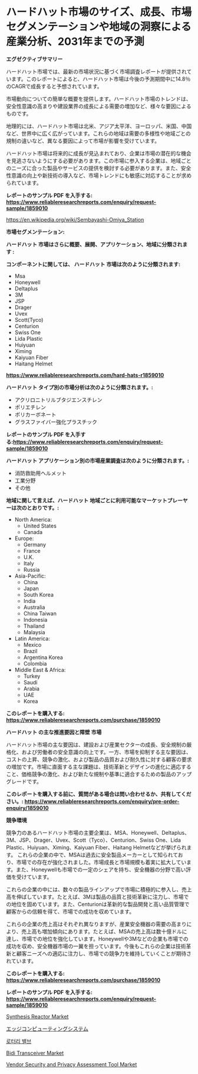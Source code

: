 <p><h1>ハードハット市場のサイズ、成長、市場セグメンテーションや地域の洞察による産業分析、2031年までの予測</h1></p><p><strong>エグゼクティブサマリー</strong></p>
<p><p>ハードハット市場では、最新の市場状況に基づく市場調査レポートが提供されています。このレポートによると、ハードハット市場は今後の予測期間中に14.8％のCAGRで成長すると予想されています。</p><p>市場動向についての簡単な概要を提供します。ハードハット市場のトレンドは、安全性意識の高まりや建設業界の成長による需要の増加など、様々な要因によるものです。</p><p>地理的には、ハードハット市場は北米、アジア太平洋、ヨーロッパ、米国、中国など、世界中に広く広がっています。これらの地域は需要の多様性や地域ごとの規制の違いなど、異なる要因によって市場が影響を受けています。</p><p>ハードハット市場は将来的に成長が見込まれており、企業は市場の潜在的な機会を見逃さないようにする必要があります。この市場に参入する企業は、地域ごとのニーズに合った製品やサービスの提供を検討する必要があります。また、安全性意識の向上や新技術の導入など、市場トレンドにも敏感に対応することが求められています。</p></p>
<p><strong>レポートのサンプル PDF を入手する: <a href="https://www.reliableresearchreports.com/enquiry/request-sample/1859010">https://www.reliableresearchreports.com/enquiry/request-sample/1859010</a></strong></p>
<p><a href="https://en.wikipedia.org/wiki/Sembayashi-Omiya_Station">https://en.wikipedia.org/wiki/Sembayashi-Omiya_Station</a></p>
<p><strong>市場セグメンテーション:</strong></p>
<p><strong> ハードハット 市場はさらに概要、展開、アプリケーション、地域に分類されます :</strong></p>
<p><strong>コンポーネントに関しては、 ハードハット 市場は次のように分類されます:</strong></p>
<p><ul><li>Msa</li><li>Honeywell</li><li>Deltaplus</li><li>3M</li><li>JSP</li><li>Drager</li><li>Uvex</li><li>Scott(Tyco)</li><li>Centurion</li><li>Swiss One</li><li>Lida Plastic</li><li>Huiyuan</li><li>Ximing</li><li>Kaiyuan Fiber</li><li>Haitang Helmet</li></ul></p>
<p><strong><a href="https://www.reliableresearchreports.com/hard-hats-r1859010">https://www.reliableresearchreports.com/hard-hats-r1859010</a></strong></p>
<p><strong> ハードハット タイプ別の市場分析は次のように分類されます。:</strong></p>
<p><ul><li>アクリロニトリルブタジエンスチレン</li><li>ポリエチレン</li><li>ポリカーボネート</li><li>グラスファイバー強化プラスチック</li></ul></p>
<p><strong>レポートのサンプル PDF を入手する:<a href="https://www.reliableresearchreports.com/enquiry/request-sample/1859010">https://www.reliableresearchreports.com/enquiry/request-sample/1859010</a></strong></p>
<p><strong> ハードハット アプリケーション別の市場産業調査は次のように分類されます。:</strong></p>
<p><ul><li>消防救助用ヘルメット</li><li>工業分野</li><li>その他</li></ul></p>
<p><strong>地域に関して言えば、ハードハット 地域ごとに利用可能なマーケットプレーヤーは次のとおりです。:</strong></p>
<p><ul>
    <li>
        North America:
        <ul>
            <li>United States</li>
            <li>Canada</li>
        </ul>
    </li>
    <li>
        Europe:
        <ul>
            <li>Germany</li>
            <li>France</li>
            <li>U.K.</li>
            <li>Italy</li>
            <li>Russia</li>
        </ul>
    </li>
    <li>
        Asia-Pacific:
        <ul>
            <li>China</li>
            <li>Japan</li>
            <li>South Korea</li>
            <li>India</li>
            <li>Australia</li>
            <li>China Taiwan</li>
            <li>Indonesia</li>
            <li>Thailand</li>
            <li>Malaysia</li>
        </ul>
    </li>
    <li>
        Latin America:
        <ul>
            <li>Mexico</li>
            <li>Brazil</li>
            <li>Argentina Korea</li>
            <li>Colombia</li>
        </ul>
    </li>
    <li>
        Middle East & Africa:
        <ul>
            <li>Turkey</li>
            <li>Saudi</li>
            <li>Arabia</li>
            <li>UAE</li>
            <li>Korea</li>
        </ul>
    </li>
    </ul></p>
<p><strong>このレポートを購入する: <a href="https://www.reliableresearchreports.com/purchase/1859010">https://www.reliableresearchreports.com/purchase/1859010</a></strong></p>
<p><strong>ハードハット の主な推進要因と障壁 市場</strong></p>
<p><p>ハードハット市場の主な要因は、建設および産業セクターの成長、安全規制の厳格化、および労働者の安全意識の向上です。一方、市場を抑制する主な要因は、コストの上昇、競争の激化、および製品の品質および耐久性に対する顧客の要求の増加です。市場に直面する主な課題は、技術革新とデザインの進化に適応すること、価格競争の激化、および新たな規制や基準に適合するための製品のアップグレードです。</p></p>
<p><strong>このレポートを購入する前に、質問がある場合は問い合わせるか、共有してください。: <a href="https://www.reliableresearchreports.com/enquiry/pre-order-enquiry/1859010">https://www.reliableresearchreports.com/enquiry/pre-order-enquiry/1859010</a></strong></p>
<p><strong>競争環境</strong></p>
<p><p>競争力のあるハードハット市場の主要企業は、MSA、Honeywell、Deltaplus、3M、JSP、Drager、Uvex、Scott（Tyco）、Centurion、Swiss One、Lida Plastic、Huiyuan、Ximing、Kaiyuan Fiber、Haitang Helmetなどが挙げられます。 これらの企業の中で、MSAは過去に安全製品メーカーとして知られており、市場での存在が強化されました。市場成長と市場規模も着実に拡大しています。また、Honeywellも市場での一定のシェアを持ち、安全機器の分野で高い評価を受けています。</p><p>これらの企業の中には、数々の製品ラインアップで市場に積極的に参入し、売上高を伸ばしています。たとえば、3Mは製品の品質と技術革新に注力し、市場での地位を固めています。また、Centurionは革新的な製品開発と高い品質管理で顧客からの信頼を得て、市場での成功を収めています。</p><p>これらの企業の売上高はそれぞれ異なりますが、産業安全機器の需要の高まりにより、売上高も増加傾向にあります。たとえば、MSAの売上高は数十億ドルに達し、市場での地位を強化しています。Honeywellや3Mなどの企業も市場での成功を収め、安全機器市場の一翼を担っています。今後もこれらの企業は技術革新と顧客ニーズへの適応に注力し、市場での競争力を維持していくことが期待されています。</p></p>
<p><strong>このレポートを購入する: <a href="https://www.reliableresearchreports.com/purchase/1859010">https://www.reliableresearchreports.com/purchase/1859010</a></strong></p>
<p><strong>レポートのサンプル PDF を入手する: <a href="https://www.reliableresearchreports.com/enquiry/request-sample/1859010">https://www.reliableresearchreports.com/enquiry/request-sample/1859010</a></strong><strong></strong></p>
<p><p><a href="https://github.com/philipWolf32/Market-Research-Report-List-1/blob/main/synthesis-reactor-market.md">Synthesis Reactor Market</a></p><p><a href="https://medium.com/@dressleredward/%E3%82%A8%E3%83%83%E3%82%B8%E3%82%B3%E3%83%B3%E3%83%94%E3%83%A5%E3%83%BC%E3%83%86%E3%82%A3%E3%83%B3%E3%82%B0%E3%82%B7%E3%82%B9%E3%83%86%E3%83%A0%E5%B8%82%E5%A0%B4-%E3%82%B0%E3%83%AD%E3%83%BC%E3%83%90%E3%83%AB%E3%81%8A%E3%82%88%E3%81%B3%E5%9C%B0%E5%9F%9F%E5%88%A5%E5%88%86%E6%9E%90-%E5%9C%B0%E5%9F%9F-%E5%9B%BD%E3%83%AC%E3%83%99%E3%83%AB%E3%81%AE%E5%88%86%E6%9E%90-%E7%AB%B6%E4%BA%89%E7%92%B0%E5%A2%83%E3%81%AB%E7%84%A6%E7%82%B9%E3%82%92%E5%BD%93%E3%81%A6%E3%81%9F%E5%88%86%E6%9E%90%E3%81%A8%E4%BA%88%E6%B8%AC-2024-2031-a260284b616d">エッジコンピューティングシステム</a></p><p><a href="https://medium.com/@trevorkruvalis5678/%EA%B8%80%EB%A1%9C%EB%B2%8C-%EB%A1%9C%ED%84%B0%EB%A6%AC-%EB%B0%B8%EB%B8%8C-%EC%8B%9C%EC%9E%A5-%EA%B8%B0%ED%9A%8C-%EB%B0%8F-2024%EB%85%84%EB%B6%80%ED%84%B0-2031%EB%85%84%EA%B9%8C%EC%A7%80%EC%9D%98-%EC%98%88%EC%B8%A1-%EB%B2%88%EC%97%AD-047bf4b030cf">로터리 밸브</a></p><p><a href="https://www.linkedin.com/pulse/bidi-transceiver-market-global-regional-analysis-focus-yt35e">Bidi Transceiver Market</a></p><p><a href="https://www.linkedin.com/pulse/vendor-security-privacy-assessment-tool-industry-analysis-pvzke">Vendor Security and Privacy Assessment Tool Market</a></p></p>